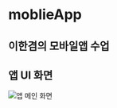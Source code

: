 # moblieApp

## 이한겸의 모바일앱 수업

## 앱 UI 화면
![앱 메인 화면](C:\Users\PC\Desktop\Screenshot_20251028_211417.png)
